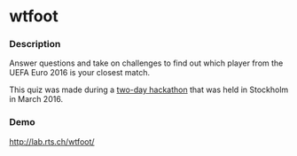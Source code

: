 # wtfoot

### Description

Answer questions and take on challenges to find out which player from the UEFA Euro 2016 is your closest match.

This quiz was made during a [two-day hackathon](http://www3.ebu.ch/events/2016/03/digital-storytelling-labs-progra) that was held in Stockholm in March 2016.

### Demo

http://lab.rts.ch/wtfoot/
